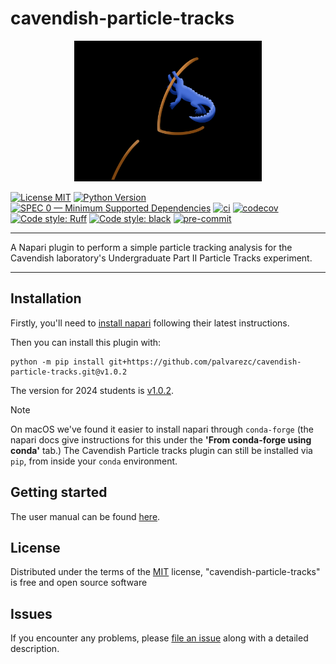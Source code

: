 # cavendish-particle-tracks

<p align="center"><img src="./docs/ParticleCrocodile.png" width=300 /></p>

[![License MIT](https://img.shields.io/badge/license-MIT-blue)](https://github.com/samcunliffe/cavendish-particle-tracks/raw/main/LICENSE)
[![Python Version](https://img.shields.io/badge/python-3.10%20|%203.11%20|%203.12|%203.13-blue)](https://python.org)
[![SPEC 0 — Minimum Supported Dependencies](https://img.shields.io/badge/SPEC-0-green?labelColor=%23004811&color=%235CA038)](https://scientific-python.org/specs/spec-0000/)
[![ci](https://github.com/palvarezc/cavendish-particle-tracks/workflows/ci/badge.svg)](https://github.com/palvarezc/cavendish-particle-tracks/actions)
[![codecov](https://codecov.io/github/palvarezc/cavendish-particle-tracks/graph/badge.svg?token=9R8IVMJT90)](https://codecov.io/github/palvarezc/cavendish-particle-tracks)
[![Code style: Ruff](https://img.shields.io/endpoint?url=https://raw.githubusercontent.com/charliermarsh/ruff/main/assets/badge/v0.json)](https://github.com/charliermarsh/ruff)
[![Code style: black](https://img.shields.io/badge/code%20style-black-000000.svg)](https://github.com/python/black)
[![pre-commit](https://img.shields.io/badge/pre--commit-enabled-brightgreen?logo=pre-commit)](https://github.com/pre-commit/pre-commit)
<!---
[![Python Version](https://img.shields.io/pypi/pyversions/cavendish-particle-tracks.svg?color=green)](https://python.org)
[![PyPI](https://img.shields.io/pypi/v/cavendish-particle-tracks.svg?color=green)](https://pypi.org/project/cavendish-particle-tracks)
[![napari hub](https://img.shields.io/endpoint?url=https://api.napari-hub.org/shields/cavendish-particle-tracks)](https://napari-hub.org/plugins/cavendish-particle-tracks)
-->
----------------------------------

A Napari plugin to perform a simple particle tracking analysis for the Cavendish laboratory's Undergraduate Part II Particle Tracks experiment.

----------------------------------

## Installation

Firstly, you'll need to [install napari](https://napari.org/stable/tutorials/fundamentals/installation.html) following their latest instructions.

Then you can install this plugin with:

    python -m pip install git+https://github.com/palvarezc/cavendish-particle-tracks.git@v1.0.2

The version for 2024 students is [v1.0.2](https://github.com/palvarezc/cavendish-particle-tracks/releases).

> [!NOTE]
> On macOS we've found it easier to install napari through `conda-forge` (the napari docs give instructions for this under the **'From conda-forge using conda'** tab.)
> The Cavendish Particle tracks plugin can still be installed via `pip`, from inside your `conda` environment.

## Getting started

The user manual can be found [here](https://palvarezc.github.io/cavendish-particle-tracks/user-manual.html).

## License

Distributed under the terms of the [MIT] license,
"cavendish-particle-tracks" is free and open source software

## Issues

If you encounter any problems, please [file an issue] along with a detailed description.

[napari]: https://github.com/napari/napari
[Cookiecutter]: https://github.com/audreyr/cookiecutter
[MIT]: http://opensource.org/licenses/MIT
[BSD-3]: http://opensource.org/licenses/BSD-3-Clause
[GNU GPL v3.0]: http://www.gnu.org/licenses/gpl-3.0.txt
[GNU LGPL v3.0]: http://www.gnu.org/licenses/lgpl-3.0.txt
[Apache Software License 2.0]: http://www.apache.org/licenses/LICENSE-2.0
[Mozilla Public License 2.0]: https://www.mozilla.org/media/MPL/2.0/index.txt
[cookiecutter-napari-plugin]: https://github.com/napari/cookiecutter-napari-plugin
[file an issue]: https://github.com/samcunliffe/cavendish-particle-tracks/issues
[tox]: https://tox.readthedocs.io/en/latest/
[pip]: https://pypi.org/project/pip/
[PyPI]: https://pypi.org/
